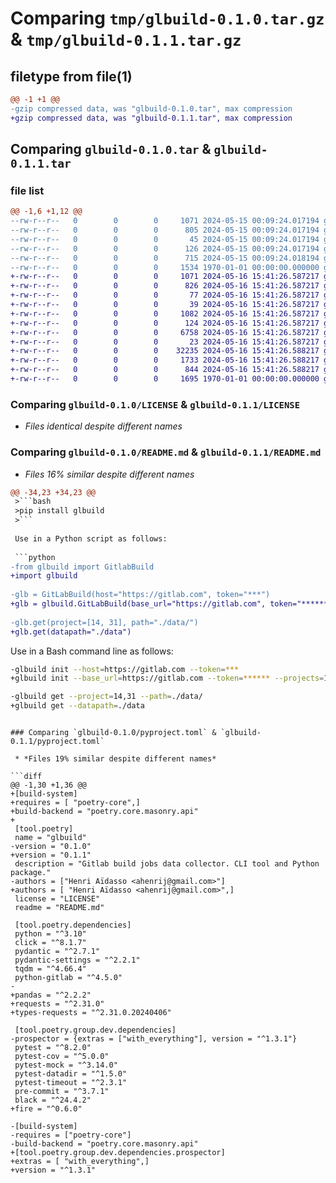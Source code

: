 # Comparing `tmp/glbuild-0.1.0.tar.gz` & `tmp/glbuild-0.1.1.tar.gz`

## filetype from file(1)

```diff
@@ -1 +1 @@
-gzip compressed data, was "glbuild-0.1.0.tar", max compression
+gzip compressed data, was "glbuild-0.1.1.tar", max compression
```

## Comparing `glbuild-0.1.0.tar` & `glbuild-0.1.1.tar`

### file list

```diff
@@ -1,6 +1,12 @@
--rw-r--r--   0        0        0     1071 2024-05-15 00:09:24.017194 glbuild-0.1.0/LICENSE
--rw-r--r--   0        0        0      805 2024-05-15 00:09:24.017194 glbuild-0.1.0/README.md
--rw-r--r--   0        0        0       45 2024-05-15 00:09:24.017194 glbuild-0.1.0/glbuild/__init__.py
--rw-r--r--   0        0        0      126 2024-05-15 00:09:24.017194 glbuild-0.1.0/glbuild/glbuild.py
--rw-r--r--   0        0        0      715 2024-05-15 00:09:24.018194 glbuild-0.1.0/pyproject.toml
--rw-r--r--   0        0        0     1534 1970-01-01 00:00:00.000000 glbuild-0.1.0/PKG-INFO
+-rw-r--r--   0        0        0     1071 2024-05-16 15:41:26.587217 glbuild-0.1.1/LICENSE
+-rw-r--r--   0        0        0      826 2024-05-16 15:41:26.587217 glbuild-0.1.1/README.md
+-rw-r--r--   0        0        0       77 2024-05-16 15:41:26.587217 glbuild-0.1.1/glbuild/__init__.py
+-rw-r--r--   0        0        0       39 2024-05-16 15:41:26.587217 glbuild-0.1.1/glbuild/collector/__init__.py
+-rw-r--r--   0        0        0     1082 2024-05-16 15:41:26.587217 glbuild-0.1.1/glbuild/collector/progress.py
+-rw-r--r--   0        0        0      124 2024-05-16 15:41:26.587217 glbuild-0.1.1/glbuild/constants.py
+-rw-r--r--   0        0        0     6758 2024-05-16 15:41:26.587217 glbuild-0.1.1/glbuild/glbuild.py
+-rw-r--r--   0        0        0       23 2024-05-16 15:41:26.587217 glbuild-0.1.1/glbuild/utils/__init__.py
+-rw-r--r--   0        0        0    32235 2024-05-16 15:41:26.588217 glbuild-0.1.1/glbuild/utils/tempfile.py
+-rw-r--r--   0        0        0     1733 2024-05-16 15:41:26.588217 glbuild-0.1.1/glbuild/utils/utils.py
+-rw-r--r--   0        0        0      844 2024-05-16 15:41:26.588217 glbuild-0.1.1/pyproject.toml
+-rw-r--r--   0        0        0     1695 1970-01-01 00:00:00.000000 glbuild-0.1.1/PKG-INFO
```

### Comparing `glbuild-0.1.0/LICENSE` & `glbuild-0.1.1/LICENSE`

 * *Files identical despite different names*

### Comparing `glbuild-0.1.0/README.md` & `glbuild-0.1.1/README.md`

 * *Files 16% similar despite different names*

```diff
@@ -34,23 +34,23 @@
 >```bash
 >pip install glbuild
 >```
 
 Use in a Python script as follows:
 
 ```python
-from glbuild import GitlabBuild
+import glbuild
 
-glb = GitLabBuild(host="https://gitlab.com", token="***")
+glb = glbuild.GitLabBuild(base_url="https://gitlab.com", token="******", projects=[1538, 5427])
 
-glb.get(project=[14, 31], path="./data/")
+glb.get(datapath="./data")
 ```
 
 Use in a Bash command line as follows:
 
 ```bash
-glbuild init --host=https://gitlab.com --token=***
+glbuild init --base_url=https://gitlab.com --token=****** --projects=1538,5427
 ```
 
 ```bash
-glbuild get --project=14,31 --path=./data/
+glbuild get --datapath=./data
 ```
```

### Comparing `glbuild-0.1.0/pyproject.toml` & `glbuild-0.1.1/pyproject.toml`

 * *Files 19% similar despite different names*

```diff
@@ -1,30 +1,36 @@
+[build-system]
+requires = [ "poetry-core",]
+build-backend = "poetry.core.masonry.api"
+
 [tool.poetry]
 name = "glbuild"
-version = "0.1.0"
+version = "0.1.1"
 description = "Gitlab build jobs data collector. CLI tool and Python package."
-authors = ["Henri Aïdasso <ahenrij@gmail.com>"]
+authors = [ "Henri Aïdasso <ahenrij@gmail.com>",]
 license = "LICENSE"
 readme = "README.md"
 
 [tool.poetry.dependencies]
 python = "^3.10"
 click = "^8.1.7"
 pydantic = "^2.7.1"
 pydantic-settings = "^2.2.1"
 tqdm = "^4.66.4"
 python-gitlab = "^4.5.0"
-
+pandas = "^2.2.2"
+requests = "^2.31.0"
+types-requests = "^2.31.0.20240406"
 
 [tool.poetry.group.dev.dependencies]
-prospector = {extras = ["with_everything"], version = "^1.3.1"}
 pytest = "^8.2.0"
 pytest-cov = "^5.0.0"
 pytest-mock = "^3.14.0"
 pytest-datadir = "^1.5.0"
 pytest-timeout = "^2.3.1"
 pre-commit = "^3.7.1"
 black = "^24.4.2"
+fire = "^0.6.0"
 
-[build-system]
-requires = ["poetry-core"]
-build-backend = "poetry.core.masonry.api"
+[tool.poetry.group.dev.dependencies.prospector]
+extras = [ "with_everything",]
+version = "^1.3.1"
```

